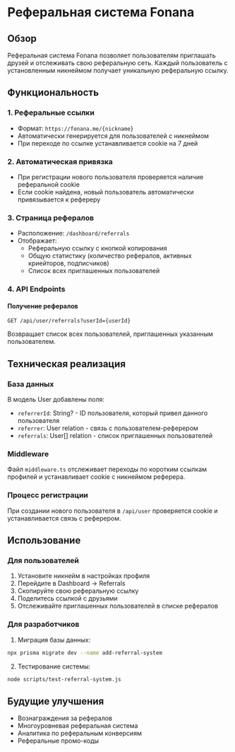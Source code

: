 # Реферальная система Fonana

## Обзор

Реферальная система Fonana позволяет пользователям приглашать друзей и отслеживать свою реферальную сеть. Каждый пользователь с установленным никнеймом получает уникальную реферальную ссылку.

## Функциональность

### 1. Реферальные ссылки
- Формат: `https://fonana.me/{nickname}`
- Автоматически генерируется для пользователей с никнеймом
- При переходе по ссылке устанавливается cookie на 7 дней

### 2. Автоматическая привязка
- При регистрации нового пользователя проверяется наличие реферальной cookie
- Если cookie найдена, новый пользователь автоматически привязывается к рефереру

### 3. Страница рефералов
- Расположение: `/dashboard/referrals`
- Отображает:
  - Реферальную ссылку с кнопкой копирования
  - Общую статистику (количество рефералов, активных криейторов, подписчиков)
  - Список всех приглашенных пользователей

### 4. API Endpoints

#### Получение рефералов
```
GET /api/user/referrals?userId={userId}
```
Возвращает список всех пользователей, приглашенных указанным пользователем.

## Техническая реализация

### База данных
В модель User добавлены поля:
- `referrerId`: String? - ID пользователя, который привел данного пользователя
- `referrer`: User relation - связь с пользователем-реферером
- `referrals`: User[] relation - список приглашенных пользователей

### Middleware
Файл `middleware.ts` отслеживает переходы по коротким ссылкам профилей и устанавливает cookie с никнеймом реферера.

### Процесс регистрации
При создании нового пользователя в `/api/user` проверяется cookie и устанавливается связь с реферером.

## Использование

### Для пользователей
1. Установите никнейм в настройках профиля
2. Перейдите в Dashboard → Referrals
3. Скопируйте свою реферальную ссылку
4. Поделитесь ссылкой с друзьями
5. Отслеживайте приглашенных пользователей в списке рефералов

### Для разработчиков
1. Миграция базы данных:
```bash
npx prisma migrate dev --name add-referral-system
```

2. Тестирование системы:
```bash
node scripts/test-referral-system.js
```

## Будущие улучшения
- Вознаграждения за рефералов
- Многоуровневая реферальная система
- Аналитика по реферальным конверсиям
- Реферальные промо-коды 